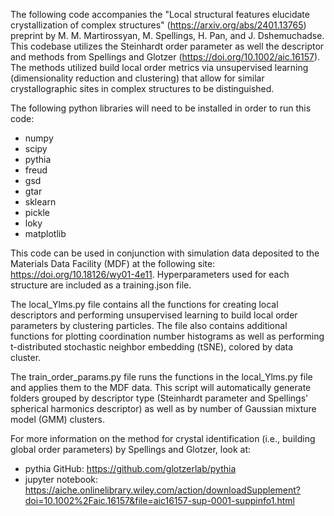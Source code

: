 
The following code accompanies the "Local structural features elucidate crystallization of complex structures" (https://arxiv.org/abs/2401.13765) preprint by M. M. Martirossyan, M. Spellings, H. Pan, and J. Dshemuchadse. This codebase utilizes the Steinhardt order parameter as well the descriptor and methods from Spellings and Glotzer (https://doi.org/10.1002/aic.16157). The methods utilized build local order metrics via unsupervised learning (dimensionality reduction and clustering) that allow for similar crystallographic sites in complex structures to be distinguished.

The following python libraries will need to be installed in order to run this code:
- numpy
- scipy
- pythia
- freud
- gsd
- gtar
- sklearn
- pickle
- loky
- matplotlib


This code can be used in conjunction with simulation data deposited to the Materials Data Facility (MDF) at the following site: https://doi.org/10.18126/wy01-4e11. Hyperparameters used for each structure are included as a training.json file.

The local_Ylms.py file contains all the functions for creating local descriptors and performing unsupervised learning to build local order parameters by clustering particles. The file also contains additional functions for plotting coordination number histograms as well as performing t-distributed stochastic neighbor embedding (tSNE), colored by data cluster.

The train_order_params.py file runs the functions in the local_Ylms.py file and applies them to the MDF data. This script will automatically generate folders grouped by descriptor type (Steinhardt parameter and Spellings' spherical harmonics descriptor) as well as by number of Gaussian mixture model (GMM) clusters.

For more information on the method for crystal identification (i.e., building global order parameters) by Spellings and Glotzer, look at:
- pythia GitHub: https://github.com/glotzerlab/pythia
- jupyter notebook: https://aiche.onlinelibrary.wiley.com/action/downloadSupplement?doi=10.1002%2Faic.16157&file=aic16157-sup-0001-suppinfo1.html
